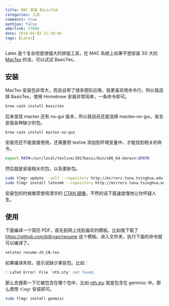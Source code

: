 ```yaml
---
title: MAC 安装 BasicTeX
categories: 工具
comments: true
mathjax: false
abbrlink: 57080
date: 2018-04-02 21:39:48
tags: [Latex]
---
```


Latex 是个复杂但是很强大的排版工具，在 MAC 系统上如果不想安装 3G 大的 [MacTex](http://www.tug.org/mactex/) 的话，可以试试 BasicTex。

<!--more-->

## 安装

MacTex 安装包非常大，而且自带了很多图形应用。我更喜欢用命令行，所以我选择 BasicTex。使用 Homebrew 安装非常简单，一条命令即可。

```sh
brew cask install basictex
```

后来发现 mactex 还有 no-gui 版本，所以我目前还是选择 mactex-no-gui，省去安装各种缺少的包。

```sh
brew cask install mactex-no-gui
```

安装完还不能直接使用，还需要把 texlive 添加到环境变量中，才能找到相关的命令。

```sh
export PATH=/usr/local/texlive/2017basic/bin/x86_64-darwin:$PATH
```

然后就是安装相关的包，以及更新包。

```sh
sudo tlmgr update --self --repository http://mirrors.tuna.tsinghua.edu.cn/CTAN/systems/texlive/tlnet
sudo tlmgr install latexmk --repository http://mirrors.tuna.tsinghua.edu.cn/CTAN/systems/texlive/tlnet
```

安装包的时候推荐使用清华的 [CTAN 镜像](https://mirror.tuna.tsinghua.edu.cn/help/CTAN/)，不然的话下载速度慢地让你怀疑人生。

## 使用

下面编译一个简历 PDF，首先到网上找到喜欢的模板。比如我下载了 <https://github.com/billryan/resume> 这个模板。进入文件夹，执行下面的命令就可以编译了。

```sh
xelatex resume-zh_CN.tex
```

如果编译失败，提示说缺少某些包。比如：

```sh
! LaTeX Error: File `nth.sty' not found.
```

那么去搜索一下它被包含在哪个包中，比如 [nth.sty](https://ctan.org/pkg/nth) 就是包含在 gen­misc 中。那么使用 `tlmgr` 安装即可。

```sh
sudo tlmgr install gen­misc
```

